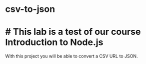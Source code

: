 # csv-to-json

# # This lab is a test of our course Introduction to Node.js

With this project you will be able to convert a CSV URL to JSON.
